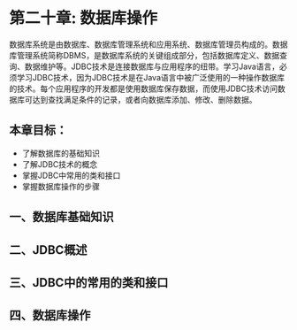 # 第二十章: 数据库操作 #
数据库系统是由数据库、数据库管理系统和应用系统、数据库管理员构成的。数据库管理系统简称DBMS，是数据库系统的关键组成部分，包括数据库定义、数据查询、数据维护等。JDBC技术是连接数据库与应用程序的纽带。学习Java语言，必须学习JDBC技术，因为JDBC技术是在Java语言中被广泛使用的一种操作数据库的技术。每个应用程序的开发都是使用数据库保存数据，而使用JDBC技术访问数据库可达到查找满足条件的记录，或者向数据库添加、修改、删除数据。

## 本章目标：
- 了解数据库的基础知识
- 了解JDBC技术的概念
- 掌握JDBC中常用的类和接口
- 掌握数据库操作的步骤

## 一、数据库基础知识 ##

## 二、JDBC概述 ##

## 三、JDBC中的常用的类和接口 ##

## 四、数据库操作 ##